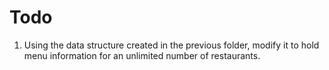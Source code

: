 # Todo

1. Using the data structure created in the previous folder, modify it to hold menu information for an unlimited number of restaurants.
